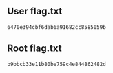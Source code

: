 ## User flag.txt
```
6470e394cbf6dab6a91682cc8585059b
```

## Root flag.txt
```
b9bbcb33e11b80be759c4e844862482d
```
